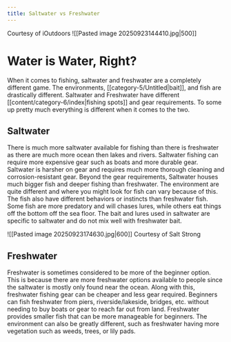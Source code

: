 ```yaml
---
title: Saltwater vs Freshwater
---
```

Courtesy of iOutdoors
![[Pasted image 20250923144410.jpg|500]]

# Water is Water, Right?
When it comes to fishing, saltwater and freshwater are a completely different game. The environments, [[category-5/Untitled|bait]], and fish are drastically different. Saltwater and Freshwater have different [[content/category-6/index|fishing spots]] and gear requirements. To some up pretty much everything is different when it comes to the two.


## Saltwater 
There is much more saltwater available for fishing than there is freshwater as there are much more ocean then lakes and rivers. Saltwater fishing can require more expensive gear such as boats and more durable gear. Saltwater is harsher on gear and requires much more thorough cleaning and corrosion-resistant gear. Beyond the gear requirements, Saltwater houses much bigger fish and deeper fishing than freshwater. The environment are quite different and where you might look for fish can vary because of this. The fish also have different behaviors or instincts than freshwater fish. Some fish are more predatory and will chases lures, while others eat things off the bottom off the sea floor. The bait and lures used in saltwater are specific to saltwater and do not mix well with freshwater bait.

![[Pasted image 20250923174630.jpg|600]]
Courtesy of Salt Strong
## Freshwater
Freshwater is sometimes considered to be more of the beginner option. This is because there are more freshwater options available to people since the saltwater is mostly only found near the ocean. Along with this, freshwater fishing gear can be cheaper and less gear required. Beginners can fish freshwater from piers, riverside/lakeside, bridges, etc. without needing to buy boats or gear to reach far out from land. Freshwater provides smaller fish that can be more manageable for beginners. The environment can also be greatly different, such as freshwater having more vegetation such as weeds, trees, or lily pads.